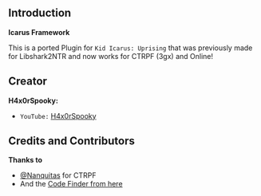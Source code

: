 ## Introduction
**Icarus Framework**

This is a ported Plugin for `Kid Icarus: Uprising` that was previously made for Libshark2NTR and now works for CTRPF (3gx) and Online!

## Creator

**H4x0rSpooky:**
* `YouTube:` [H4x0rSpooky](https://www.youtube.com/channel/UC-SFdCwwq3H1wJNKCsKMGPw)

## Credits and Contributors

**Thanks to**
* [@Nanquitas](https://github.com/Nanquitas/) for CTRPF
* And the [Code Finder from here](https://gbatemp.net/threads/release-cheat-icarus-uprising-ntr-plugin-for-kid-icarus-uprising.461619/)
